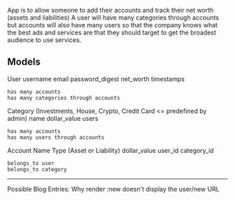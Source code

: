 App is to allow someone to add their accounts and track their net worth (assets and liabilities)
A user will have many categories through accounts but accounts will also have many users so that the company knows what the best ads and services are that they should target to get the broadest audience to use services.



Models
----------------

User
  username
  email
  password_digest
  net_worth
  timestamps

	has many accounts
	has many categories through accounts

Category (Investments, House, Crypto, Credit Card <= predefined by admin)
  name
  dollar_value
  users

 	has many accounts
	has many users through accounts

Account
  Name
  Type (Asset or Liability)
  dollar_value
  user_id
  category_id

	belongs_to user
	belongs_to category


  ------------------------

  Possible Blog Entries:
  Why render :new doesn't display the user/new URL
